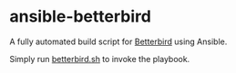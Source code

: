 # ansible-betterbird

A fully automated build script for [Betterbird](https://www.betterbird.eu/) using Ansible.

Simply run [betterbird.sh](betterbird.sh) to invoke the playbook.
